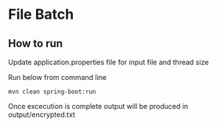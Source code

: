 # File Batch

## How to run

Update application.properties file for input file and thread size

Run below from command line
```
mvn clean spring-boot:run
```

Once excecution is complete output will be produced in output/encrypted.txt